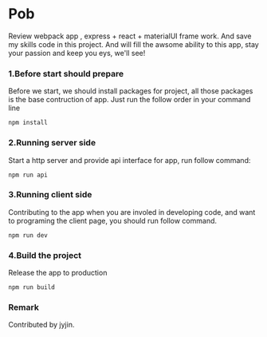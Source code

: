 # Pob
Review webpack app , express + react + materialUI frame work. And save my skills code in this project. And will fill the awsome ability to this app, stay your passion and keep you eys, we'll see!



### 1.Before start should prepare
Before we start, we should install packages for project, all those packages is the base contruction of app. Just run the follow order in your command line
```
npm install
```

### 2.Running server side
Start a http server and provide api interface for app, run follow command:
```
npm run api
```
### 3.Running client side
Contributing to the app when you are involed in developing code, and want to programing the client page, you should run follow command.
```
npm run dev
```
### 4.Build the project
Release the app to production
```
npm run build
```
### Remark

Contributed by jyjin.
